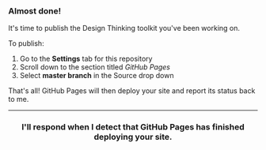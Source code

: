 ### Almost done!

It's time to publish the Design Thinking toolkit you've been working on.

To publish:

1. Go to the **Settings** tab for this repository
1. Scroll down to the section titled _GitHub Pages_
1. Select **master branch** in the Source drop down

That's all! GitHub Pages will then deploy your site and report its status back to me.

<hr>
<h3 align="center">I'll respond when I detect that GitHub Pages has finished deploying your site.</h3>
